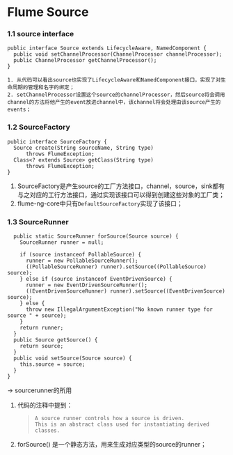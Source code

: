 # Flume Source

### 1.1 source interface

```
public interface Source extends LifecycleAware, NamedComponent {
  public void setChannelProcessor(ChannelProcessor channelProcessor);
  public ChannelProcessor getChannelProcessor();
}
```

 	1. 从代码可以看出source也实现了LifecycleAware和NamedComponent接口，实现了对生命周期的管理和名字的绑定；
 	2. setChannelProcessor设置这个source的channelProcessor，然后source将会调用channel的方法将他产生的event放进channel中，该channel将会处理由该source产生的events；

### 1.2 SourceFactory 

```
public interface SourceFactory {
  Source create(String sourceName, String type)
      throws FlumeException;
  Class<? extends Source> getClass(String type)
      throws FlumeException;
}
```

1. SourceFactory是产生source的工厂方法接口，channel，source，sink都有与之对应的工行方法接口，通过实现该接口可以得到创建这些对象的工厂类；
2. flume-ng-core中只有`DefaultSourceFactory`实现了该接口；

### 1.3 SourceRunner

```
  public static SourceRunner forSource(Source source) {
    SourceRunner runner = null;
    
    if (source instanceof PollableSource) {
      runner = new PollableSourceRunner();
      ((PollableSourceRunner) runner).setSource((PollableSource) source);
    } else if (source instanceof EventDrivenSource) {
      runner = new EventDrivenSourceRunner();
      ((EventDrivenSourceRunner) runner).setSource((EventDrivenSource) source);
    } else {
      throw new IllegalArgumentException("No known runner type for source " + source);
    }
    return runner;
  }
  public Source getSource() {
    return source;
  }
  public void setSource(Source source) {
    this.source = source;
  }
}
```

-> sourcerunner的所用

1. 代码的注释中提到：

   > ```
   > A source runner controls how a source is driven.
   > This is an abstract class used for instantiating derived classes.
   > ```

2. forSource() 是一个静态方法，用来生成对应类型的source的runner；